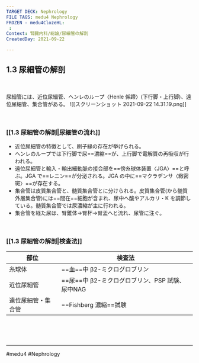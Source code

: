 ```yaml
---
TARGET DECK: Nephrology
FILE TAGS: medu4 Nephrology
FROZEN - medu4ClozeHL:
 : 
Context: 腎臓内科/総論/尿細管の解剖
CreatedDay: 2021-09-22

---
```


## 1.3 尿細管の解剖

<br>

尿細管には、近位尿細管、ヘンレのループ〈Henle 係蹄〉(下行脚・上行脚)、遠位尿細管、集合管がある。
![[スクリーンショット 2021-09-22 14.31.19.png]]

<br>

### [[1.3 尿細管の解剖|尿細管の流れ]]
* 近位尿細管の特徴として、刷子縁の存在が挙げられる。
* ヘンレのループでは下行脚で尿==濃縮==が、上行脚で電解質の再吸収が行われる。
* 遠位尿細管と輸入・輸出細動脈の接合部を==傍糸球体装置〈JGA〉==と呼ぶ。JGA で==レニン==が分泌される。JGA の中に==マクラデンサ〈緻密斑〉==が存在する。
* 集合管は皮質集合管と、髄質集合管とに分けられる。皮質集合管(から髄質外層集合管)には==間在==細胞が含まれ、尿中へ酸やアルカリ・K を調節している。髄質集合管では尿濃縮が主に行われる。
* 集合管を経た尿は、腎錐体→腎杯→腎盂へと流れ、尿管に注ぐ。
<!--ID: 1633959574179-->



<br>

### [[1.3 尿細管の解剖|検査法]]
|部位|検査法|
|---|---|
|糸球体|==血==中 β2-ミクログロブリン|
|近位尿細管|==尿==中 β2-ミクログロブリン、PSP 試験、尿中NAG|
|遠位尿細管・集合管|==Fishberg 濃縮==試験|
<!--ID: 1633959574185-->




<br><br><br>

---
#medu4 #Nephrology 
